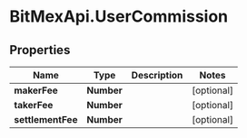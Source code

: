 # BitMexApi.UserCommission

## Properties
Name | Type | Description | Notes
------------ | ------------- | ------------- | -------------
**makerFee** | **Number** |  | [optional] 
**takerFee** | **Number** |  | [optional] 
**settlementFee** | **Number** |  | [optional] 



